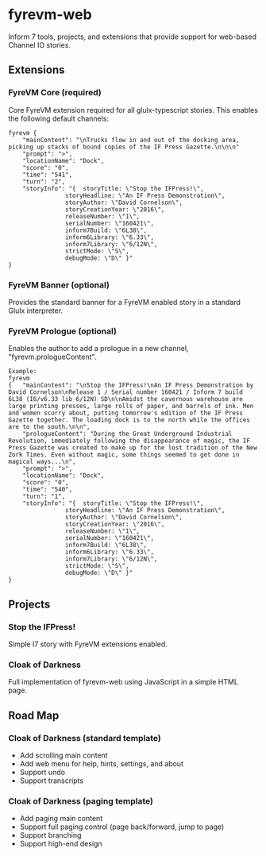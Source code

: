# fyrevm-web

Inform 7 tools, projects, and extensions that provide support for web-based Channel IO stories.

## Extensions

### FyreVM Core (required)

Core FyreVM extension required for all glulx-typescript stories. This enables the following default channels:

    fyrevm {
        "mainContent": "\nTrucks flow in and out of the docking area, picking up stacks of bound copies of the IF Press Gazette.\n\n\n"
        "prompt": ">",
        "locationName": "Dock",
        "score": "0",
        "time": "541",
        "turn": "2",
        "storyInfo": "{  storyTitle: \"Stop the IFPress!\",
                    storyHeadline: \"An IF Press Demonstration\",
                    storyAuthor: \"David Cornelson\",
                    storyCreationYear: \"2016\",
                    releaseNumber: \"1\",
                    serialNumber: \"160421\",
                    inform7Build: \"6L38\",
                    inform6Library: \"6.33\",
                    inform7Library: \"6/12N\",
                    strictMode: \"S\",
                    debugMode: \"D\" }"
    }

### FyreVM Banner (optional)

Provides the standard banner for a FyreVM enabled story in a standard Glulx interpreter.

### FyreVM Prologue (optional)

Enables the author to add a prologue in a new channel, "fyrevm.prologueContent".

    Example:
    fyrevm
    {   "mainContent": "\nStop the IFPress!\nAn IF Press Demonstration by David Cornelson\nRelease 1 / Serial number 160421 / Inform 7 build 6L38 (I6/v6.33 lib 6/12N) SD\n\nAmidst the cavernous warehouse are large printing presses, large rolls of paper, and barrels of ink. Men and women scurry about, putting tomorrow's edition of the IF Press Gazette together. The loading dock is to the north while the offices are to the south.\n\n",
        "prologueContent": "During the Great Underground Industrial Revolution, immediately following the disappearance of magic, the IF Press Gazette was created to make up for the lost tradition of the New Zork Times. Even without magic, some things seemed to get done in magical ways...\n",
        "prompt": ">",
        "locationName": "Dock",
        "score": "0",
        "time": "540",
        "turn": "1",
        "storyInfo": "{  storyTitle: \"Stop the IFPress!\",
                    storyHeadline: \"An IF Press Demonstration\",
                    storyAuthor: \"David Cornelson\",
                    storyCreationYear: \"2016\",
                    releaseNumber: \"1\",
                    serialNumber: \"160421\",
                    inform7Build: \"6L38\",
                    inform6Library: \"6.33\",
                    inform7Library: \"6/12N\",
                    strictMode: \"S\",
                    debugMode: \"D\" }"
    }

## Projects

### Stop the IFPress!

Simple I7 story with FyreVM extensions enabled.

### Cloak of Darkness

Full implementation of fyrevm-web using JavaScript in a simple HTML page.

## Road Map

### Cloak of Darkness (standard template)

* Add scrolling main content
* Add web menu for help, hints, settings, and about
* Support undo
* Support transcripts

### Cloak of Darkness (paging template)

* Add paging main content
* Support full paging control (page back/forward, jump to page)
* Support branching
* Support high-end design
